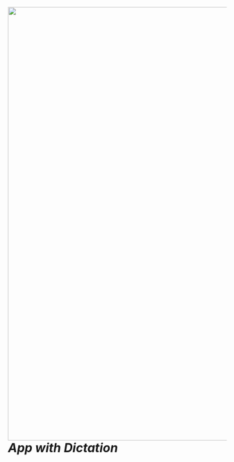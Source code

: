 <a href="https://book.the-turing-way.org/welcome.html"><img src="https://officerreports.com/wp-content/uploads/2013/06/security-guard-smartphone-app.jpg" width="1000" align="Right" /></a>

# _App with Dictation_
